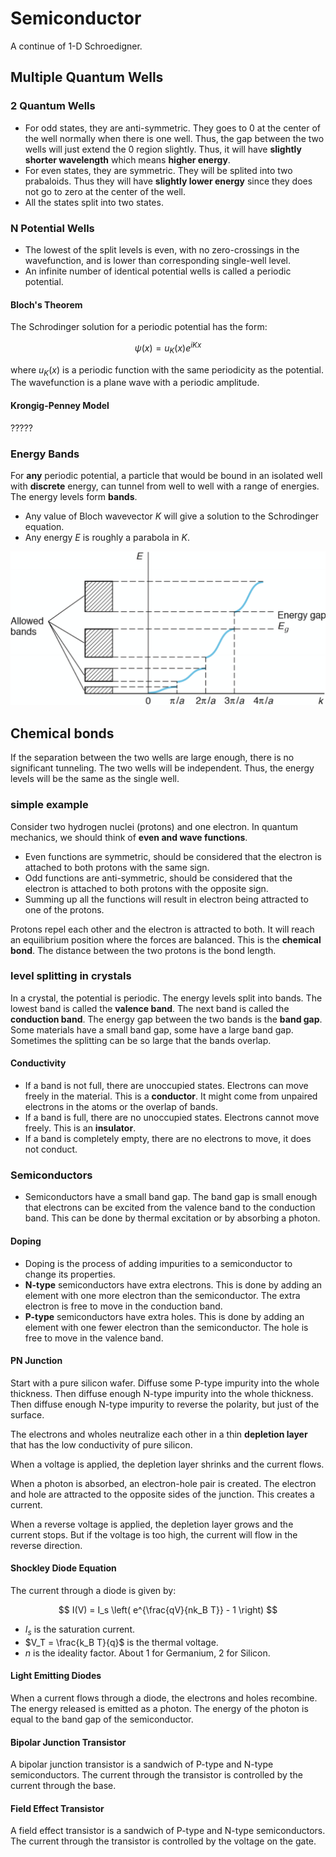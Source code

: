 # Semiconductor

A continue of 1-D Schroedigner.

## Multiple Quantum Wells

### 2 Quantum Wells

- For odd states, they are anti-symmetric. They goes to 0 at the center of the well normally when there is one well. Thus, the gap between the two wells will just extend the 0 region slightly. Thus, it will have **slightly shorter wavelength** which means **higher energy**.
- For even states, they are symmetric. They will be splited into two prabaloids. Thus they will have **slightly lower energy** since they does not go to zero at the center of the well.
- All the states split into two states.

### N Potential Wells

- The lowest of the split levels is even, with no zero-crossings in the wavefunction, and is lower than corresponding single-well level.
- An infinite number of identical potential wells is called a periodic potential. 

#### Bloch's Theorem

The Schrodinger solution for a periodic potential has the form:

$$
\psi(x) = u_{K}(x) e^{iKx}
$$

where $u_{K}(x)$ is a periodic function with the same periodicity as the potential. The wavefunction is a plane wave with a periodic amplitude.

#### Krongig-Penney Model

?????

### Energy Bands

For **any** periodic potential, a particle that would be bound in an isolated well with **discrete** energy, can tunnel from well to well with a range of energies. The energy levels form **bands**.
- Any value of Bloch wavevector $K$ will give a solution to the Schrodinger equation.
- Any energy $E$ is roughly a parabola in $K$.

![Energy_Bands.png](Energy_Bands.png)

## Chemical bonds

If the separation between the two wells are large enough, there is no significant tunneling. The two wells will be independent. Thus, the energy levels will be the same as the single well.

### simple example

Consider two hydrogen nuclei (protons) and one electron. In quantum mechanics, we should think of **even and wave functions**. 
- Even functions are symmetric, should be considered that the electron is attached to both protons with the same sign.
- Odd functions are anti-symmetric, should be considered that the electron is attached to both protons with the opposite sign.
- Summing up all the functions will result in electron being attracted to one of the protons.

Protons repel each other and the electron is attracted to both. It will reach an equilibrium position where the forces are balanced. This is the **chemical bond**. The distance between the two protons is the bond length.

### level splitting in crystals

In a crystal, the potential is periodic. The energy levels split into bands. The lowest band is called the **valence band**. The next band is called the **conduction band**. The energy gap between the two bands is the **band gap**. Some materials have a small band gap, some have a large band gap. Sometimes the splitting can be so large that the bands overlap.

#### Conductivity

- If a band is not full, there are unoccupied states. Electrons can move freely in the material. This is a **conductor**. It might come from unpaired electrons in the atoms or the overlap of bands.
- If a band is full, there are no unoccupied states. Electrons cannot move freely. This is an **insulator**.
- If a band is completely empty, there are no electrons to move, it does not conduct.

### Semiconductors

- Semiconductors have a small band gap. The band gap is small enough that electrons can be excited from the valence band to the conduction band. This can be done by thermal excitation or by absorbing a photon.

#### Doping

- Doping is the process of adding impurities to a semiconductor to change its properties.
- **N-type** semiconductors have extra electrons. This is done by adding an element with one more electron than the semiconductor. The extra electron is free to move in the conduction band.
- **P-type** semiconductors have extra holes. This is done by adding an element with one fewer electron than the semiconductor. The hole is free to move in the valence band.

#### PN Junction

Start with a pure silicon wafer. Diffuse some P-type impurity into the whole thickness. Then diffuse enough N-type impurity into the whole thickness. Then diffuse enough N-type impurity to reverse the polarity, but just of the surface. 

The electrons and wholes neutralize each other in a thin **depletion layer** that has the low conductivity of pure silicon. 

When a voltage is applied, the depletion layer shrinks and the current flows.

When a photon is absorbed, an electron-hole pair is created. The electron and hole are attracted to the opposite sides of the junction. This creates a current.

When a reverse voltage is applied, the depletion layer grows and the current stops. But if the voltage is too high, the current will flow in the reverse direction.

#### Shockley Diode Equation

The current through a diode is given by:

$$
I(V) = I_s \left( e^{\frac{qV}{nk_B T}} - 1 \right)
$$

- $I_s$ is the saturation current.
- $V_T = \frac{k_B T}{q}$ is the thermal voltage.
- $n$ is the ideality factor. About 1 for Germanium, 2 for Silicon.

#### Light Emitting Diodes

When a current flows through a diode, the electrons and holes recombine. The energy released is emitted as a photon. The energy of the photon is equal to the band gap of the semiconductor.

#### Bipolar Junction Transistor

A bipolar junction transistor is a sandwich of P-type and N-type semiconductors. The current through the transistor is controlled by the current through the base.

#### Field Effect Transistor

A field effect transistor is a sandwich of P-type and N-type semiconductors. The current through the transistor is controlled by the voltage on the gate.